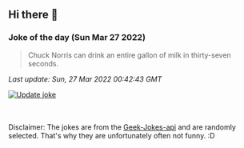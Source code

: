## Hi there 👋

### Joke of the day (Sun Mar 27 2022)
<!-- joke -->
>Chuck Norris can drink an entire gallon of milk in thirty-seven seconds.
<!-- /joke -->

*Last update: Sun, 27 Mar 2022 00:42:43 GMT*

[![Update joke](https://github.com/nclskfm/nclskfm/actions/workflows/joke.yml/badge.svg)](https://github.com/nclskfm/nclskfm/actions/workflows/joke.yml)

<br><br>
Disclaimer: The jokes are from the [Geek-Jokes-api](https://github.com/sameerkumar18/geek-joke-api) and are randomly selected. That's why they are unfortunately often not funny. :D
